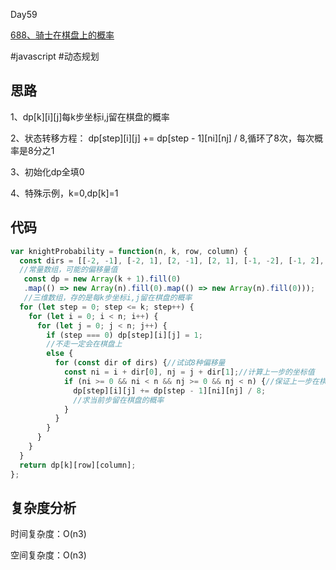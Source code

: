 Day59

[688、骑士在棋盘上的概率](https://leetcode.cn/problems/knight-probability-in-chessboard/solution/qi-shi-zai-qi-pan-shang-de-gai-lu-by-lee-2qhk/)

#javascript  #动态规划

## 思路
1、dp[k][i][j]每k步坐标i,j留在棋盘的概率

2、状态转移方程：  dp[step][i][j] += dp[step - 1][ni][nj] / 8,循环了8次，每次概率是8分之1

3、初始化dp全填0

4、特殊示例，k=0,dp[k]=1

## 代码
```javascript
var knightProbability = function(n, k, row, column) {
  const dirs = [[-2, -1], [-2, 1], [2, -1], [2, 1], [-1, -2], [-1, 2], [1, -2], [1, 2]];
  //常量数组，可能的偏移量值
   const dp = new Array(k + 1).fill(0)
   .map(() => new Array(n).fill(0).map(() => new Array(n).fill(0)));
   //三维数组，存的是每k步坐标i,j留在棋盘的概率
  for (let step = 0; step <= k; step++) {
    for (let i = 0; i < n; i++) {
      for (let j = 0; j < n; j++) {
        if (step === 0) dp[step][i][j] = 1;
        //不走一定会在棋盘上
        else {
          for (const dir of dirs) {//试试8种偏移量
            const ni = i + dir[0], nj = j + dir[1];//计算上一步的坐标值
            if (ni >= 0 && ni < n && nj >= 0 && nj < n) {//保证上一步在棋盘内
              dp[step][i][j] += dp[step - 1][ni][nj] / 8; 
              //求当前步留在棋盘的概率
            }
          }
        }
      }
    }
  }
  return dp[k][row][column];
};
```
## 复杂度分析
时间复杂度：O(n3)

空间复杂度：O(n3)
